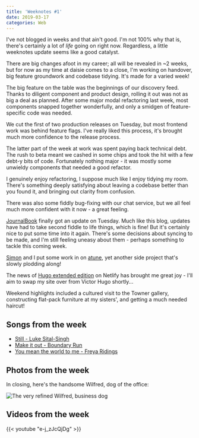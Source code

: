 ```yaml
---
title: 'Weeknotes #1'
date: 2019-03-17
categories: Web
---
```


I've not blogged in weeks and that ain't good. I'm not 100% why that is, there's certainly a lot of _life_ going on right now. Regardless, a little weeknotes update seems like a good catalyst.

There are big changes afoot in my career; all will be revealed in ~2 weeks, but for now as my time at daisie comes to a close, I'm working on handover, big feature groundwork and codebase tidying. It's made for a varied week!

The big feature on the table was the beginnings of our discovery feed. Thanks to diligent component and product design, rolling it out was not as big a deal as planned. After some major modal refactoring last week, most components snapped together wonderfully, and only a smidgen of feature-specific code was needed.

We cut the first of two production releases on Tuesday, but most frontend work was behind feature flags. I've really liked this process, it's brought much more confidence to the release process.

The latter part of the week at work was spent paying back technical debt. The rush to beta meant we cashed in some chips and took the hit with a few debt-y bits of code. Fortunately nothing major - it was mostly some unwieldy components that needed a good refactor.

I genuinely enjoy refactoring, I suppose much like I enjoy tidying my room. There's something deeply satisfying about leaving a codebase better than you found it, and bringing out clarity from confusion.

There was also some fiddly bug-fixing with our chat service, but we all feel much more confident with it now - a great feeling.

[JournalBook](https://journalbook.co.uk/) finally got an update on Tuesday. Much like this blog, updates have had to take second fiddle to life things, which is fine! But it's certainly nice to put some time into it again. There's some decisions about syncing to be made, and I'm still feeling uneasy about them - perhaps something to tackle this coming week.

[Simon](https://harriyott.com/) and I put some work in on [atune](https://atune.me/), yet another side project that's slowly plodding along!

The news of [Hugo extended edition](https://twitter.com/Netlify/status/1106281135708033024) on Netlify has brought me great joy - I'll aim to swap my site over from Victor Hugo shortly...

Weekend highlights included a cultured visit to the Towner gallery, constructing flat-pack furniture at my sisters', and getting a much needed haircut!

## Songs from the week

- [Still - Luke Sital-Singh](https://open.spotify.com/track/3n6Qqvw8jGunKZaWGLE274)
- [Make it out - Boundary Run](https://open.spotify.com/track/5Z1JBHdFampS2AimaBTsDj)
- [You mean the world to me - Freya Ridings](https://open.spotify.com/track/6NIrereknKrfVwLbI6iCcz)

## Photos from the week

In closing, here's the handsome Wilfred, dog of the office:

![The very refined Wilfred, business dog](/images/blog/wilfred.jpg)

## Videos from the week

{{< youtube "e-j_zJcQjDg" >}}
